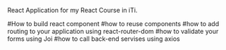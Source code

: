 React Application for my React Course in iTi.

#How to build react component
#how to reuse components
#how to add routing to your application using react-router-dom
#how to validate your forms using Joi
#how to call back-end servises using axios
